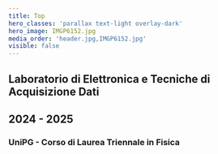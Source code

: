 ```yaml
---
title: Top
hero_classes: 'parallax text-light overlay-dark'
hero_image: IMGP6152.jpg
media_order: 'header.jpg,IMGP6152.jpg'
visible: false
---
```


## Laboratorio di Elettronica e Tecniche di Acquisizione Dati
## 2024 - 2025
### UniPG - Corso di Laurea Triennale in Fisica